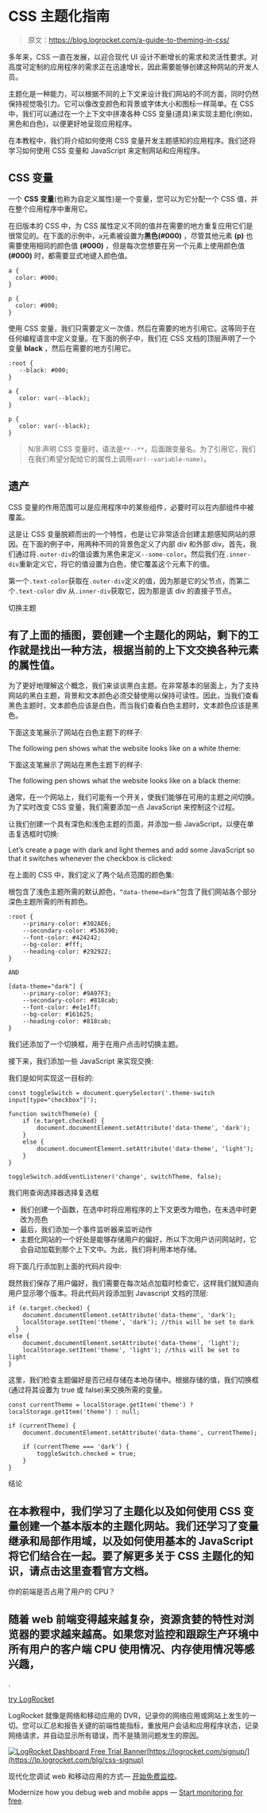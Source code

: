 # CSS 主题化指南

> 原文：<https://blog.logrocket.com/a-guide-to-theming-in-css/>

多年来，CSS 一直在发展，以迎合现代 UI 设计不断增长的需求和灵活性要求。对高度可定制的应用程序的需求正在迅速增长，因此需要能够创建这种网站的开发人员。

主题化是一种能力，可以根据不同的上下文来设计我们网站的不同方面，同时仍然保持视觉吸引力。它可以像改变颜色和背景或字体大小和图标一样简单。在 CSS 中，我们可以通过在一个上下文中拼凑各种 CSS 变量(道具)来实现主题化(例如，黑色和白色)，以便更好地呈现应用程序。

在本教程中，我们将介绍如何使用 CSS 变量开发主题感知的应用程序。我们还将学习如何使用 CSS 变量和 JavaScript 来定制网站和应用程序。

## CSS 变量

一个 **CSS 变量**(也称为自定义属性)是一个变量，您可以为它分配一个 CSS 值，并在整个应用程序中重用它。

在旧版本的 CSS 中，为 CSS 属性定义不同的值并在需要的地方重复应用它们是很常见的。在下面的示例中，`a`元素被设置为**黑色(#000)** ，尽管其他元素 **(p)** 也需要使用相同的颜色值 **(#000)** ，但是每次您想要在另一个元素上使用颜色值 **(#000)** 时，都需要显式地键入颜色值。

```
a {
  color: #000;
}

p {
  color: #000;
}
```

使用 CSS 变量，我们只需要定义一次值，然后在需要的地方引用它。这等同于在任何编程语言中定义变量。在下面的例子中，我们在 CSS 文档的顶层声明了一个变量 **black** ，然后在需要的地方引用它。

```
:root {
   --black: #000;
}

a {
   color: var(--black);
}

p {
   color: var(--black);
}
```

> N/B:声明 CSS 变量时，语法是`**--**`，后面跟变量名。为了引用它，我们在我们希望分配给它的属性上调用`var(--variable-name)`。

## 遗产

CSS 变量的作用范围可以是应用程序中的某些组件，必要时可以在内部组件中被覆盖。

这是让 CSS 变量脱颖而出的一个特性，也是让它非常适合创建主题感知网站的原因。在下面的例子中，用两种不同的背景色定义了内部 div 和外部 div。首先，我们通过将`.outer-div`的值设置为黑色来定义`--some-color`。然后我们在`.inner-div`重新定义它，将它的值设置为白色，使它覆盖这个元素下的值。

第一个`.text-color`获取在`.outer-div`定义的值，因为那是它的父节点，而第二个`.text-color` div 从`.inner-div`获取它，因为那是该 div 的直接子节点。

切换主题

## 有了上面的插图，要创建一个主题化的网站，剩下的工作就是找出一种方法，根据当前的上下文交换各种元素的属性值。

为了更好地理解这个概念，我们来谈谈黑白主题。在非常基本的层面上，为了支持网站的黑白主题，背景和文本颜色必须交替使用以保持可读性。因此，当我们查看黑色主题时，文本颜色应该是白色，而当我们查看白色主题时，文本颜色应该是黑色。

下面这支笔展示了网站在白色主题下的样子:

The following pen shows what the website looks like on a white theme:

下面这支笔展示了网站在黑色主题下的样子:

The following pen shows what the website looks like on a black theme:

通常，在一个网站上，我们可能有一个开关，使我们能够在可用的主题之间切换。为了实时改变 CSS 变量，我们需要添加一点 JavaScript 来控制这个过程。

让我们创建一个具有深色和浅色主题的页面，并添加一些 JavaScript，以便在单击复选框时切换:

Let’s create a page with dark and light themes and add some JavaScript so that it switches whenever the checkbox is clicked:

在上面的 CSS 中，我们定义了两个站点范围的颜色集:

根包含了浅色主题所需的默认颜色，`“data-theme=dark”`包含了我们网站各个部分深色主题所需的所有颜色。

```
:root {
    --primary-color: #302AE6;
    --secondary-color: #536390;
    --font-color: #424242;
    --bg-color: #fff;
    --heading-color: #292922;
}

AND 

[data-theme="dark"] {
    --primary-color: #9A97F3;
    --secondary-color: #818cab;
    --font-color: #e1e1ff;
    --bg-color: #161625;
    --heading-color: #818cab;
}
```

我们还添加了一个切换框，用于在用户点击时切换主题。

接下来，我们添加一些 JavaScript 来实现交换:

我们是如何实现这一目标的:

```
const toggleSwitch = document.querySelector('.theme-switch input[type="checkbox"]');

function switchTheme(e) {
    if (e.target.checked) {
        document.documentElement.setAttribute('data-theme', 'dark');
    }
    else {
        document.documentElement.setAttribute('data-theme', 'light');
    }    
}

toggleSwitch.addEventListener('change', switchTheme, false);
```

我们用查询选择器选择复选框

*   我们创建一个函数，在选中时将应用程序的上下文更改为暗色，在未选中时更改为亮色
*   最后，我们添加一个事件监听器来监听动作
*   主题化网站的一个好处是能够存储用户的偏好，所以下次用户访问网站时，它会自动加载到那个上下文中。为此，我们将利用本地存储。

将下面几行添加到上面的代码片段中:

既然我们保存了用户偏好，我们需要在每次站点加载时检查它，这样我们就知道向用户显示哪个版本。将此代码片段添加到 Javascript 文档的顶层:

```
if (e.target.checked) {
    document.documentElement.setAttribute('data-theme', 'dark');
    localStorage.setItem('theme', 'dark'); //this will be set to dark
  }
else {
    document.documentElement.setAttribute('data-theme', 'light');
    localStorage.setItem('theme', 'light'); //this will be set to light
}
```

这里，我们检查主题偏好是否已经存储在本地存储中。根据存储的值，我们切换框(通过将其设置为 true 或 false)来交换所需的变量。

```
const currentTheme = localStorage.getItem('theme') ? localStorage.getItem('theme') : null;

if (currentTheme) {
    document.documentElement.setAttribute('data-theme', currentTheme);

    if (currentTheme === 'dark') {
        toggleSwitch.checked = true;
    }
}
```

结论

## 在本教程中，我们学习了主题化以及如何使用 CSS 变量创建一个基本版本的主题化网站。我们还学习了变量继承和局部作用域，以及如何使用基本的 JavaScript 将它们结合在一起。要了解更多关于 CSS 主题化的知识，请点击这里查看官方文档。

你的前端是否占用了用户的 CPU？

## 随着 web 前端变得越来越复杂，资源贪婪的特性对浏览器的要求越来越高。如果您对监控和跟踪生产环境中所有用户的客户端 CPU 使用情况、内存使用情况等感兴趣，

.

[try LogRocket](https://lp.logrocket.com/blg/css-signup)

LogRocket 就像是网络和移动应用的 DVR，记录你的网络应用或网站上发生的一切。您可以汇总和报告关键的前端性能指标，重放用户会话和应用程序状态，记录网络请求，并自动显示所有错误，而不是猜测问题发生的原因。

[![LogRocket Dashboard Free Trial Banner](img/dacb06c713aec161ffeaffae5bd048cd.png)](https://lp.logrocket.com/blg/css-signup)[https://logrocket.com/signup/](https://lp.logrocket.com/blg/css-signup)

现代化您调试 web 和移动应用的方式— [开始免费监控](https://lp.logrocket.com/blg/css-signup)。

Modernize how you debug web and mobile apps — [Start monitoring for free](https://lp.logrocket.com/blg/css-signup).